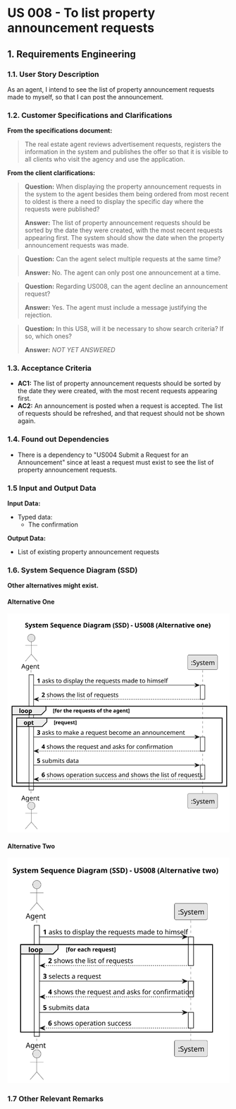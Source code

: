 # US 008 - To list property announcement requests

## 1. Requirements Engineering


### 1.1. User Story Description


As an agent, I intend to see the list of property announcement requests made to myself, so that I can post the announcement.



### 1.2. Customer Specifications and Clarifications 


**From the specifications document:**

> The real estate agent reviews advertisement requests, registers the information in the system and publishes the offer so that it is visible to all clients who visit the agency and use the application.



**From the client clarifications:**

> **Question:** When displaying the property announcement requests in the system to the agent besides them being ordered from most recent to oldest is there a need to display the specific day where the requests were published?
>  
> **Answer:** The list of property announcement requests should be sorted by the date they were created, with the most recent requests appearing first. The system should show the date when the property announcement requests was made.


> **Question:** Can the agent select multiple requests at the same time?
>
> **Answer:**  No. The agent can only post one announcement at a time.


> **Question:** Regarding US008, can the agent decline an announcement request?
>
> **Answer:** Yes. The agent must include a message justifying the rejection.


> **Question:** In this US8, will it be necessary to show search criteria? If so, which ones?
>
> **Answer:** _NOT YET ANSWERED_


### 1.3. Acceptance Criteria


* **AC1:** The list of property announcement requests should be sorted by the date they were created, with the most recent requests appearing first.
* **AC2:** An announcement is posted when a request is accepted. The list of requests should be refreshed, and that request should not be shown again.


### 1.4. Found out Dependencies


* There is a dependency to "US004 Submit a Request for an Announcement" since at least a request must exist to see the list of property announcement requests.


### 1.5 Input and Output Data


**Input Data:**

* Typed data:
	* The confirmation


**Output Data:**

* List of existing property announcement requests

### 1.6. System Sequence Diagram (SSD)

**Other alternatives might exist.**

#### Alternative One

![System Sequence Diagram - Alternative One](svg/us008-system-sequence-diagram-alternative-one.svg)


#### Alternative Two

![System Sequence Diagram - Alternative Two](svg/us008-system-sequence-diagram-alternative-two.svg)


### 1.7 Other Relevant Remarks


